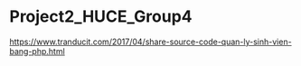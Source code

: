 # Project2_HUCE_Group4
https://www.tranducit.com/2017/04/share-source-code-quan-ly-sinh-vien-bang-php.html
